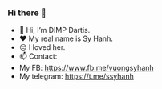 ### Hi there 👋

- 👋 Hi, I’m DIMP Dartis.
- ❤️ My real name is Sy Hanh.
- 😔 I loved her.
- 📫 Contact:
- My FB: https://www.fb.me/vuongsyhanh
- My telegram: https://t.me/ssyhanh
<!---
dimpDEV/dimpDEV is a ✨ special ✨ repository because its `README.md` (this file) appears on your GitHub profile.
You can click the Preview link to take a look at your changes.
--->
